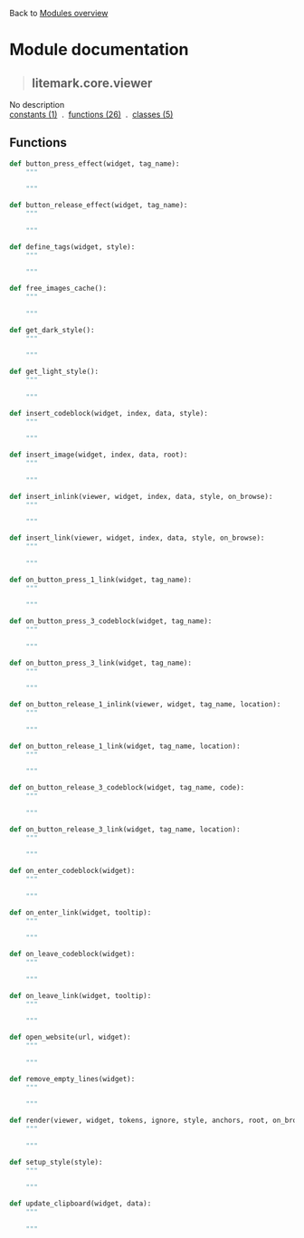 Back to [Modules overview](https://github.com/pyrustic/litemark/blob/master/docs/modules/README.md)
  
# Module documentation
>## litemark.core.viewer
No description
<br>
[constants (1)](https://github.com/pyrustic/litemark/blob/master/docs/modules/content/litemark.core.viewer/constants.md) &nbsp;.&nbsp; [functions (26)](https://github.com/pyrustic/litemark/blob/master/docs/modules/content/litemark.core.viewer/functions.md) &nbsp;.&nbsp; [classes (5)](https://github.com/pyrustic/litemark/blob/master/docs/modules/content/litemark.core.viewer/classes.md)


## Functions
```python
def button_press_effect(widget, tag_name):
    """
    
    """

```

```python
def button_release_effect(widget, tag_name):
    """
    
    """

```

```python
def define_tags(widget, style):
    """
    
    """

```

```python
def free_images_cache():
    """
    
    """

```

```python
def get_dark_style():
    """
    
    """

```

```python
def get_light_style():
    """
    
    """

```

```python
def insert_codeblock(widget, index, data, style):
    """
    
    """

```

```python
def insert_image(widget, index, data, root):
    """
    
    """

```

```python
def insert_inlink(viewer, widget, index, data, style, on_browse):
    """
    
    """

```

```python
def insert_link(viewer, widget, index, data, style, on_browse):
    """
    
    """

```

```python
def on_button_press_1_link(widget, tag_name):
    """
    
    """

```

```python
def on_button_press_3_codeblock(widget, tag_name):
    """
    
    """

```

```python
def on_button_press_3_link(widget, tag_name):
    """
    
    """

```

```python
def on_button_release_1_inlink(viewer, widget, tag_name, location):
    """
    
    """

```

```python
def on_button_release_1_link(widget, tag_name, location):
    """
    
    """

```

```python
def on_button_release_3_codeblock(widget, tag_name, code):
    """
    
    """

```

```python
def on_button_release_3_link(widget, tag_name, location):
    """
    
    """

```

```python
def on_enter_codeblock(widget):
    """
    
    """

```

```python
def on_enter_link(widget, tooltip):
    """
    
    """

```

```python
def on_leave_codeblock(widget):
    """
    
    """

```

```python
def on_leave_link(widget, tooltip):
    """
    
    """

```

```python
def open_website(url, widget):
    """
    
    """

```

```python
def remove_empty_lines(widget):
    """
    
    """

```

```python
def render(viewer, widget, tokens, ignore, style, anchors, root, on_browse):
    """
    
    """

```

```python
def setup_style(style):
    """
    
    """

```

```python
def update_clipboard(widget, data):
    """
    
    """

```

